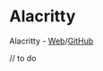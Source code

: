 # Alacritty

Alacritty - [Web](https://alacritty.org/)/[GitHub](https://github.com/alacritty/alacritty)

// to do
